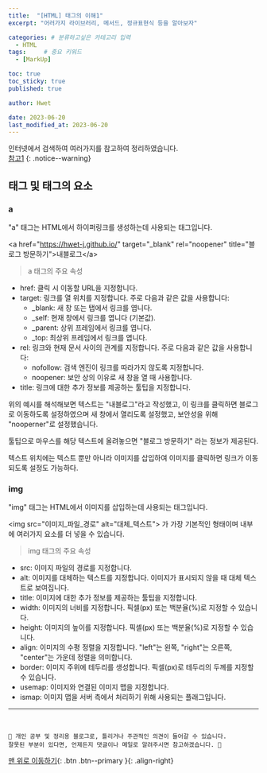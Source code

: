 ```yaml
---
title:  "[HTML] 태그의 이해1"  
excerpt: "어러가지 라이브러리, 메서드, 정규표현식 등을 알아보자"

categories: # 분류하고싶은 카테고리 입력
  - HTML
tags:     # 중요 키워드
  - [MarkUp]

toc: true
toc_sticky: true
published: true

author: Hwet

date: 2023-06-20
last_modified_at: 2023-06-20
---
```


인터넷에서 검색하여 여러가지를 참고하여 정리하였습니다.    
[참고1]()
{: .notice--warning}

## 태그 및 태그의 요소

### a

"a" 태그는 HTML에서 하이퍼링크를 생성하는데 사용되는 태그입니다. 

&lt;a href="https://hwet-j.github.io/" target="_blank" rel="noopener" title="블로그 방문하기"&gt;내블로그&lt;/a&gt;

> a 태그의 주요 속성

- href: 클릭 시 이동할 URL을 지정합니다.
- target: 링크를 열 위치를 지정합니다. 주로 다음과 같은 값을 사용합니다:
  - _blank: 새 창 또는 탭에서 링크를 엽니다.
  - _self: 현재 창에서 링크를 엽니다 (기본값).
  - _parent: 상위 프레임에서 링크를 엽니다.
  - _top: 최상위 프레임에서 링크를 엽니다.
- rel: 링크와 현재 문서 사이의 관계를 지정합니다. 주로 다음과 같은 값을 사용합니다:
  - nofollow: 검색 엔진이 링크를 따라가지 않도록 지정합니다.
  - noopener: 보안 상의 이유로 새 창을 열 때 사용합니다.
- title: 링크에 대한 추가 정보를 제공하는 툴팁을 지정합니다.

위의 예시를 해석해보면 텍스트는 "내블로그"라고 작성했고, 이 링크를 클릭하면 블로그로 이동하도록 설정하였으며 
새 창에서 열리도록 설정했고, 보안성을 위해 "nooperner"로 설정했습니다.

툴팁으로 마우스를 해당 텍스트에 올려놓으면 "블로그 방문하기" 라는 정보가 제공된다.

텍스트 위치에는 텍스트 뿐만 아니라 이미지를 삽입하여 이미지를 클릭하면 링크가 이동되도록 설정도 가능하다.

### img

"img" 태그는 HTML에서 이미지를 삽입하는데 사용되는 태그입니다. 

&lt;img src="이미지_파일_경로" alt="대체_텍스트"&gt; 가 가장 기본적인 형태이며 내부에 여러가지 요소를 더 넣을 수 있습니다.

> img 태그의 주요 속성

- src: 이미지 파일의 경로를 지정합니다.
- alt: 이미지를 대체하는 텍스트를 지정합니다. 이미지가 표시되지 않을 때 대체 텍스트로 보여집니다.
- title: 이미지에 대한 추가 정보를 제공하는 툴팁을 지정합니다.
- width: 이미지의 너비를 지정합니다. 픽셀(px) 또는 백분율(%)로 지정할 수 있습니다.
- height: 이미지의 높이를 지정합니다. 픽셀(px) 또는 백분율(%)로 지정할 수 있습니다.
- align: 이미지의 수평 정렬을 지정합니다. "left"는 왼쪽, "right"는 오른쪽, "center"는 가운데 정렬을 의미합니다.
- border: 이미지 주위에 테두리를 생성합니다. 픽셀(px)로 테두리의 두께를 지정할 수 있습니다.
- usemap: 이미지와 연결된 이미지 맵을 지정합니다.
- ismap: 이미지 맵을 서버 측에서 처리하기 위해 사용되는 플래그입니다.






***
<br>
    
    📢 개인 공부 및 정리용 블로그로, 틀리거나 주관적인 의견이 들어갈 수 있습니다.
    잘못된 부분이 있다면, 언제든지 댓글이나 메일로 알려주시면 참고하겠습니다. 🔔

[맨 위로 이동하기](#){: .btn .btn--primary }{: .align-right}